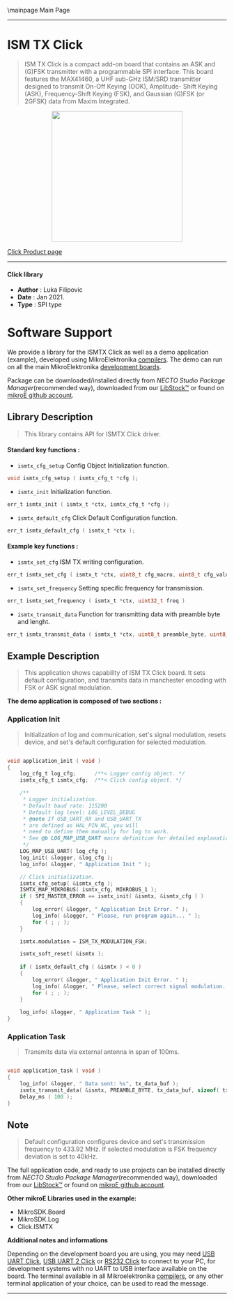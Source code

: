 \mainpage Main Page

---
# ISM TX Click

> ISM TX Click is a compact add-on board that contains an ASK and (G)FSK transmitter with a programmable SPI interface. This board features the MAX41460, a UHF sub-GHz ISM/SRD transmitter designed to transmit On-Off Keying (OOK), Amplitude- Shift Keying (ASK), Frequency-Shift Keying (FSK), and Gaussian (G)FSK (or 2GFSK) data from Maxim Integrated. 

<p align="center">
  <img src="https://download.mikroe.com/images/click_for_ide/ismtx_click.png" height=300px>
</p>

[Click Product page](https://www.mikroe.com/ism-tx-click)

---


#### Click library

- **Author**        : Luka Filipovic
- **Date**          : Jan 2021.
- **Type**          : SPI type


# Software Support

We provide a library for the ISMTX Click
as well as a demo application (example), developed using MikroElektronika
[compilers](https://www.mikroe.com/necto-studio).
The demo can run on all the main MikroElektronika [development boards](https://www.mikroe.com/development-boards).

Package can be downloaded/installed directly from *NECTO Studio Package Manager*(recommended way), downloaded from our [LibStock&trade;](https://libstock.mikroe.com) or found on [mikroE github account](https://github.com/MikroElektronika/mikrosdk_click_v2/tree/master/clicks).

## Library Description

> This library contains API for ISMTX Click driver.

#### Standard key functions :

- `ismtx_cfg_setup` Config Object Initialization function.
```c
void ismtx_cfg_setup ( ismtx_cfg_t *cfg );
```

- `ismtx_init` Initialization function.
```c
err_t ismtx_init ( ismtx_t *ctx, ismtx_cfg_t *cfg );
```

- `ismtx_default_cfg` Click Default Configuration function.
```c
err_t ismtx_default_cfg ( ismtx_t *ctx );
```

#### Example key functions :

- `ismtx_set_cfg` ISM TX writing configuration.
```c
err_t ismtx_set_cfg ( ismtx_t *ctx, uint8_t cfg_macro, uint8_t cfg_value )
```

- `ismtx_set_frequency` Setting specific frequency for transmission.
```c
err_t ismtx_set_frequency ( ismtx_t *ctx, uint32_t freq )
```

- `ismtx_transmit_data` Function for transmitting data with preamble byte and lenght.
```c
err_t ismtx_transmit_data ( ismtx_t *ctx, uint8_t preamble_byte, uint8_t *tx_data, uint8_t tx_data_len );
```

## Example Description

> This application shows capability of ISM TX Click board. 
It sets default configuration, and transmits data in 
manchester encoding with FSK or ASK signal modulation.

**The demo application is composed of two sections :**

### Application Init

> Initialization of log and communication, set's signal modulation, 
 resets device, and set's default configuration for selected modulation.

```c

void application_init ( void ) 
{
    log_cfg_t log_cfg;      /**< Logger config object. */
    ismtx_cfg_t ismtx_cfg;  /**< Click config object. */

    /** 
     * Logger initialization.
     * Default baud rate: 115200
     * Default log level: LOG_LEVEL_DEBUG
     * @note If USB_UART_RX and USB_UART_TX 
     * are defined as HAL_PIN_NC, you will 
     * need to define them manually for log to work. 
     * See @b LOG_MAP_USB_UART macro definition for detailed explanation.
     */
    LOG_MAP_USB_UART( log_cfg );
    log_init( &logger, &log_cfg );
    log_info( &logger, " Application Init " );

    // Click initialization.
    ismtx_cfg_setup( &ismtx_cfg );
    ISMTX_MAP_MIKROBUS( ismtx_cfg, MIKROBUS_1 );
    if ( SPI_MASTER_ERROR == ismtx_init( &ismtx, &ismtx_cfg ) ) 
    {
        log_error( &logger, " Application Init Error. " );
        log_info( &logger, " Please, run program again... " );
        for ( ; ; );
    }

    ismtx.modulation = ISM_TX_MODULATION_FSK;

    ismtx_soft_reset( &ismtx );
    
    if ( ismtx_default_cfg ( &ismtx ) < 0 )
    {
        log_error( &logger, " Application Init Error. " );
        log_info( &logger, " Please, select correct signal modulation... " );
        for ( ; ; );
    }
    
    log_info( &logger, " Application Task " );
}

```

### Application Task

> Transmits data via external antenna in span of 100ms.

```c

void application_task ( void ) 
{
    log_info( &logger, " Data sent: %s", tx_data_buf );
    ismtx_transmit_data( &ismtx, PREAMBLE_BYTE, tx_data_buf, sizeof( tx_data_buf ) );
    Delay_ms ( 100 );
}

```

## Note

> Default configuration configures device and set's transmission frequency to 433.92 MHz.
 If selected modulation is FSK frequency deviation is set to 40kHz.

The full application code, and ready to use projects can be installed directly from *NECTO Studio Package Manager*(recommended way), downloaded from our [LibStock&trade;](https://libstock.mikroe.com) or found on [mikroE github account](https://github.com/MikroElektronika/mikrosdk_click_v2/tree/master/clicks).

**Other mikroE Libraries used in the example:**

- MikroSDK.Board
- MikroSDK.Log
- Click.ISMTX

**Additional notes and informations**

Depending on the development board you are using, you may need
[USB UART Click](https://shop.mikroe.com/usb-uart-click),
[USB UART 2 Click](https://shop.mikroe.com/usb-uart-2-click) or
[RS232 Click](https://shop.mikroe.com/rs232-click) to connect to your PC, for
development systems with no UART to USB interface available on the board. The
terminal available in all Mikroelektronika
[compilers](https://shop.mikroe.com/compilers), or any other terminal application
of your choice, can be used to read the message.

---
